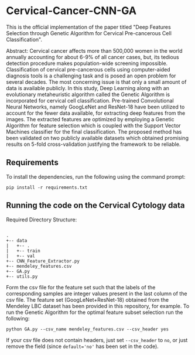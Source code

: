 # Cervical-Cancer-CNN-GA
This is the official implementation of the paper titled "Deep Features Selection through Genetic Algorithm for Cervical Pre-cancerous Cell Classification".

Abstract: Cervical cancer affects more than 500,000 women in the world annually accounting for about 6-9\% of all cancer cases, but, its tedious detection procedure makes population-wide screening impossible. Classification of cervical pre-cancerous cells using computer-aided diagnosis tools is a challenging task and is posed an open problem for several decades. The most concerning issue is that only a small amount of data is available publicly. In this study, Deep Learning along with an evolutionary metaheuristic algorithm called the Genetic Algorithm is incorporated for cervical cell classification. Pre-trained Convolutional Neural Networks, namely GoogLeNet and ResNet-18 have been utilized to account for the fewer data available, for extracting deep features from the images. The extracted features are optimized by employing a Genetic Algorithm for feature selection which is coupled with the Support Vector Machines classifier for the final classification. The proposed method has been validated on two publicly available datasets which obtained promising results on 5-fold cross-validation justifying the framework to be reliable.

## Requirements

To install the dependencies, run the following using the command prompt:

`pip install -r requirements.txt`

## Running the code on the Cervical Cytology data



Required Directory Structure:
```

.
+-- data
|   +-- .
|   +-- train
|   +-- val
+-- CNN_Feature_Extractor.py
+-- mendeley_features.csv
+-- GA.py
+-- utils.py

```
Form the csv file for the feature set such that the labels of the corresponding samples are integer values present in the last column of the csv file. The feature set (GoogLeNet+ResNet-18) obtained from the Mendeley LBC dataset has been provided in this repository, for example. To run the Genetic Algorithm for the optimal feature subset selection run the following:

`python GA.py --csv_name mendeley_features.csv --csv_header yes`

If your csv file does not contain headers, just set `--csv_header` to `no`, or just remove the field (since `default='no'` has been set in the code).
